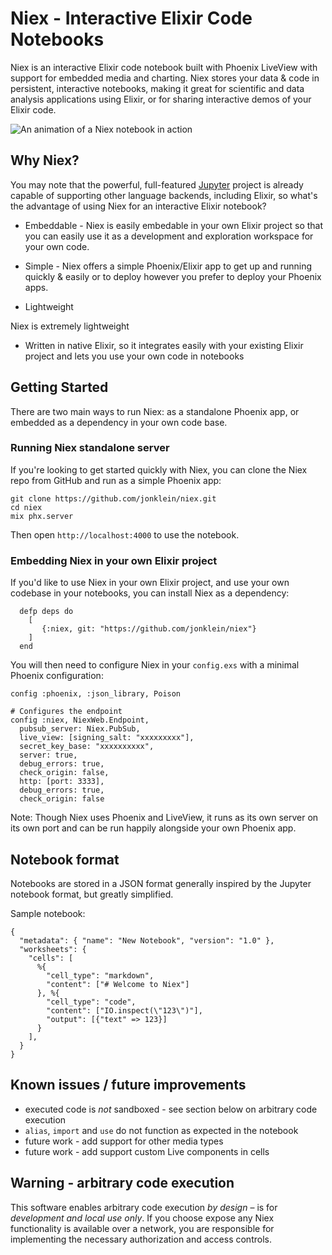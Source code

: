 # Niex - Interactive Elixir Code Notebooks

Niex is an interactive Elixir code notebook built with Phoenix LiveView with support for embedded media and 
charting.  Niex stores your data & code in persistent, interactive notebooks, making it  great for scientific and data analysis applications using Elixir, or for sharing interactive demos of your Elixir code. 

![An animation of a Niex notebook  in action](https://github.com/jonklein/niex/blob/master/sample_notebooks/demo.gif?raw=true)

## Why Niex?

You may note that the powerful, full-featured [Jupyter](https://jupyter.org/) project is already capable of supporting other language backends, 
including Elixir, so what's the advantage of using Niex for an interactive Elixir notebook?

- Embeddable - Niex is easily embedable in your own Elixir project so that you can easily use it 
as a development and exploration workspace for your own code.   

- Simple - Niex offers a simple Phoenix/Elixir app to get up and running quickly & easily or to deploy however you prefer to 
deploy your Phoenix apps. 

- Lightweight

Niex is extremely lightweight

- Written in native Elixir, so it integrates easily with your existing Elixir project and lets you use your own code 
in notebooks

## Getting Started

There are two main ways to run Niex: as a standalone Phoenix app, or embedded as a dependency in your own code base. 

### Running Niex standalone server

If you're looking to get started quickly with Niex, you can clone the Niex repo from GitHub and run as a simple 
Phoenix app:

```
git clone https://github.com/jonklein/niex.git
cd niex
mix phx.server
```

Then open `http://localhost:4000` to use the notebook.

### Embedding Niex in your own Elixir project

If you'd like to use Niex in your own Elixir project, and use your own codebase in your notebooks, you can install 
Niex as a dependency:

```
  defp deps do
    [
       {:niex, git: "https://github.com/jonklein/niex"}
    ]
  end
```

You will then need to configure Niex in your `config.exs` with a minimal Phoenix configuration:

```
config :phoenix, :json_library, Poison

# Configures the endpoint
config :niex, NiexWeb.Endpoint,
  pubsub_server: Niex.PubSub,
  live_view: [signing_salt: "xxxxxxxxx"],
  secret_key_base: "xxxxxxxxxx",
  server: true,
  debug_errors: true,
  check_origin: false,
  http: [port: 3333],
  debug_errors: true,
  check_origin: false
```

Note: Though Niex uses Phoenix and LiveView, it runs as its own server on its own port and can be run happily alongside
your own Phoenix app. 

## Notebook format

Notebooks are stored in a JSON format generally inspired by the Jupyter notebook format, but greatly simplified.  

Sample notebook:

```
{
  "metadata": { "name": "New Notebook", "version": "1.0" },
  "worksheets": {
    "cells": [
      %{
        "cell_type": "markdown",
        "content": ["# Welcome to Niex"]
      }, %{
        "cell_type": "code",
        "content": ["IO.inspect(\"123\")"],
        "output": [{"text" => 123}]
      }
    ],
  } 
}

```

## Known issues / future improvements 

- executed code is *not* sandboxed - see section below on arbitrary code execution
- `alias`, `import` and `use` do not function as expected in the notebook
- future work - add support for other media types
- future work - add support custom Live components in cells

## Warning - arbitrary code execution

This software enables arbitrary code execution *by design* – is for *development and local use only*.  If you
choose expose any Niex functionality is available over a network, you are responsible for
implementing the necessary authorization and access controls. 

